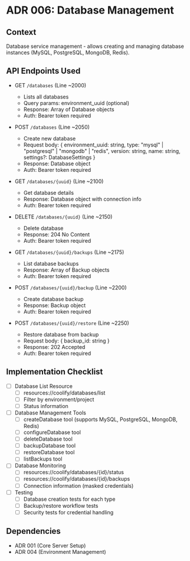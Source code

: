 # ADR 006: Database Management

## Context
Database service management - allows creating and managing database instances (MySQL, PostgreSQL, MongoDB, Redis).

## API Endpoints Used
- GET `/databases` (Line ~2000)
  - Lists all databases
  - Query params: environment_uuid (optional)
  - Response: Array of Database objects
  - Auth: Bearer token required

- POST `/databases` (Line ~2050)
  - Create new database
  - Request body: {
      environment_uuid: string,
      type: "mysql" | "postgresql" | "mongodb" | "redis",
      version: string,
      name: string,
      settings?: DatabaseSettings
    }
  - Response: Database object
  - Auth: Bearer token required

- GET `/databases/{uuid}` (Line ~2100)
  - Get database details
  - Response: Database object with connection info
  - Auth: Bearer token required

- DELETE `/databases/{uuid}` (Line ~2150)
  - Delete database
  - Response: 204 No Content
  - Auth: Bearer token required

- GET `/databases/{uuid}/backups` (Line ~2175)
  - List database backups
  - Response: Array of Backup objects
  - Auth: Bearer token required

- POST `/databases/{uuid}/backup` (Line ~2200)
  - Create database backup
  - Response: Backup object
  - Auth: Bearer token required

- POST `/databases/{uuid}/restore` (Line ~2250)
  - Restore database from backup
  - Request body: { backup_id: string }
  - Response: 202 Accepted
  - Auth: Bearer token required

## Implementation Checklist
- [ ] Database List Resource
  - [ ] resources://coolify/databases/list
  - [ ] Filter by environment/project
  - [ ] Status information

- [ ] Database Management Tools
  - [ ] createDatabase tool (supports MySQL, PostgreSQL, MongoDB, Redis)
  - [ ] configureDatabase tool
  - [ ] deleteDatabase tool
  - [ ] backupDatabase tool
  - [ ] restoreDatabase tool
  - [ ] listBackups tool

- [ ] Database Monitoring
  - [ ] resources://coolify/databases/{id}/status
  - [ ] resources://coolify/databases/{id}/backups
  - [ ] Connection information (masked credentials)

- [ ] Testing
  - [ ] Database creation tests for each type
  - [ ] Backup/restore workflow tests
  - [ ] Security tests for credential handling

## Dependencies
- ADR 001 (Core Server Setup)
- ADR 004 (Environment Management) 